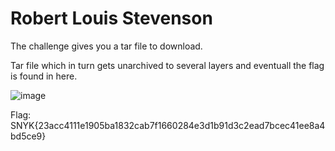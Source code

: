 # Robert Louis Stevenson

The challenge gives you a tar file to download.

Tar file which in turn gets unarchived to several layers and eventuall the flag is found in here.

![image](https://user-images.githubusercontent.com/80063008/136172921-c116b054-401d-4014-9ffa-8bc9100f4870.png)

Flag: SNYK{23acc4111e1905ba1832cab7f1660284e3d1b91d3c2ead7bcec41ee8a4bd5ce9}
